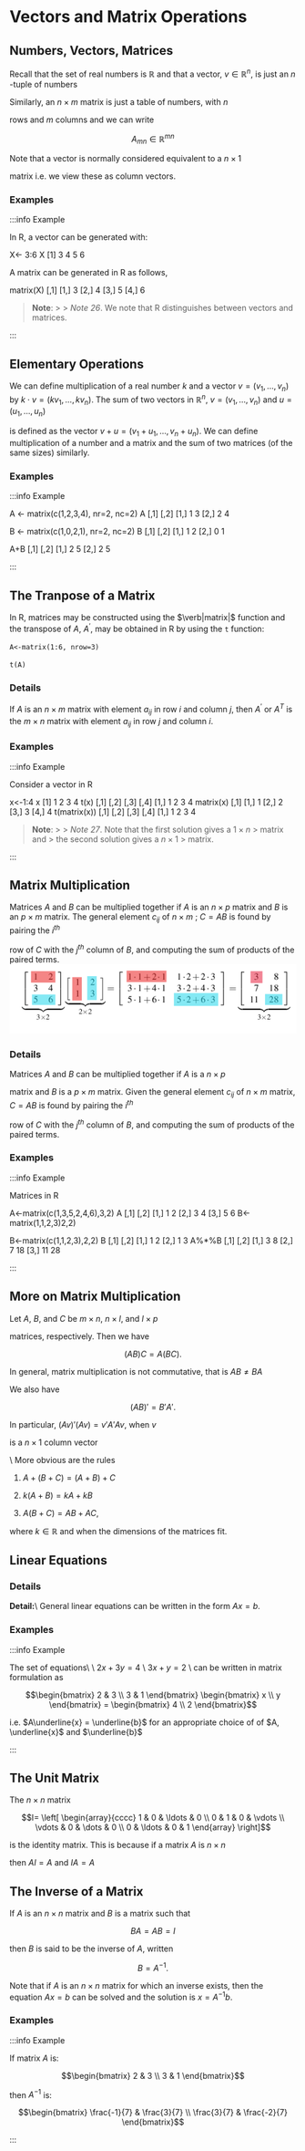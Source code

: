 # Vectors and Matrix Operations

## Numbers, Vectors, Matrices

Recall that the set of real numbers is $\mathbb{R}$ and that a vector, $v \in \mathbb{R}^n$, is just an $n$ -tuple of numbers

Similarly, an $n \times m$ matrix is just a table of numbers, with $n$

rows and $m$ columns and we can write

$$A_{mn} \in \mathbb{R}^{mn}$$

Note that a vector is normally considered equivalent to a $n\times 1$

matrix i.e. we view these as column vectors.

### Examples

:::info Example

In R, a vector can be generated with:

X<- 3:6 X [1] 3 4 5 6

A matrix can be generated in R as follows,

matrix(X) [,1] [1,] 3 [2,] 4 [3,] 5 [4,] 6

> **Note**: > > *Note 26*.
> We note that R distinguishes between vectors and matrices.

:::

## Elementary Operations

We can define multiplication of a real number $k$ and a vector $v=(v_1,\ldots,v_n)$ by $k\cdot v=(kv_1,\ldots,kv_n)$.
The sum of two vectors in $\mathbb{R}^n$, $v=(v_1,\ldots,v_n)$ and $u=(u_1,\ldots,u_n)$

is defined as the vector $v+u=(v_1+u_1,\ldots,v_n+u_n)$.
We can define multiplication of a number and a matrix and the sum of two matrices (of the same sizes) similarly.

### Examples

:::info Example

A <- matrix(c(1,2,3,4), nr=2, nc=2) A [,1] [,2] [1,] 1 3 [2,] 2 4

B <- matrix(c(1,0,2,1), nr=2, nc=2) B [,1] [,2] [1,] 1 2 [2,] 0 1

A+B [,1] [,2] [1,] 2 5 [2,] 2 5

:::

## The Tranpose of a Matrix

In R, matrices may be constructed using the $\verb|matrix|$ function and the transpose of $A$, $A^\prime$, may be obtained in R by using the `t` function:

`A<-matrix(1:6, nrow=3)`

$\texttt{t(A)}$

### Details

If $A$ is an $n \times m$ matrix with element $a_{ij}$ in row $i$ and column $j$, then $A^\prime$ or $A^T$ is the $m\times n$ matrix with element $a_{ij}$ in row $j$ and column $i$.

### Examples

:::info Example

Consider a vector in R

x<-1:4 x [1] 1 2 3 4 t(x) [,1] [,2] [,3] [,4] [1,] 1 2 3 4 matrix(x) [,1] [1,] 1 [2,] 2 [3,] 3 [4,] 4 t(matrix(x)) [,1] [,2] [,3] [,4] [1,] 1 2 3 4

> **Note**: > > *Note 27*.
> Note that the first solution gives a $1 \times n$ > matrix and > the second solution gives a $n \times 1$ > matrix.

:::

## Matrix Multiplication

Matrices $A$ and $B$ can be multiplied together if $A$ is an $n \times p$ matrix and $B$ is an $p\times m$ matrix.
The general element $c_{ij}$ of $n\times m$ ; $C=AB$ is found by pairing the $i^{th}$

row of $C$ with the $j^{th}$ column of $B$, and computing the sum of products of the paired terms. ![Fig. 39](../media/25_4_Matrix_multiplication.png)

### Details

Matrices $A$ and $B$ can be multiplied together if $A$ is a $n\times p$

matrix and $B$ is a $p\times m$ matrix.
Given the general element $c_{ij}$ of $n \times m$ matrix, $C=AB$ is found by pairing the $i^{th}$

row of $C$ with the $j^{th}$ column of $B$, and computing the sum of products of the paired terms.

### Examples

:::info Example

Matrices in R

A<-matrix(c(1,3,5,2,4,6),3,2) A [,1] [,2] [1,] 1 2 [2,] 3 4 [3,] 5 6 B<-matrix(1,1,2,3)2,2)

B<-matrix(c(1,1,2,3),2,2) B [,1] [,2] [1,] 1 2 [2,] 1 3 A%*%B [,1] [,2] [1,] 3 8 [2,] 7 18 [3,] 11 28

:::

## More on Matrix Multiplication

Let $A$, $B$, and $C$ be $m\times n$, $n\times l$, and $l\times p$

matrices, respectively.
Then we have

$$(AB)C=A(BC).$$

In general, matrix multiplication is not commutative, that is $AB\neq BA$ 

We also have

$$(AB)'=B'A'.$$

In particular, $(Av)'(Av)=v'A'Av$, when $v$

is a $n\times1$ column vector

\ More obvious are the rules

1. $A+(B+C)=(A+B)+C$

2. $k(A+B)=kA+kB$

3. $A(B+C)=AB+AC$,

where $k\in\mathbb{R}$ and when the dimensions of the matrices fit.

## Linear Equations

### Details

**Detail:**\ General linear equations can be written in the form $Ax=b$.

### Examples

:::info Example

The set of equations\ \ $2x+3y=4$ \ $3x+y=2$ \ can be written in matrix formulation as

$$\begin{bmatrix} 2 & 3 \\ 3 & 1 \end{bmatrix} \begin{bmatrix} x \\ y \end{bmatrix} = \begin{bmatrix} 4 \\ 2 \end{bmatrix}$$

i.e. $A\underline{x} = \underline{b}$ for an appropriate choice of of $A, \underline{x}$ and $\underline{b}$

:::

## The Unit Matrix

The $n\times n$ matrix

$$I= \left[ \begin{array}{cccc} 1 & 0 & \ldots & 0 \\ 0 & 1 & 0 & \vdots \\ \vdots & 0 & \dots & 0 \\ 0 & \ldots & 0 & 1 \end{array} \right]$$

is the identity matrix.
This is because if a matrix $A$ is $n\times n$

then $A I = A$ and $I A = A$

## The Inverse of a Matrix

If $A$ is an $n \times n$ matrix and $B$ is a matrix such that

$$BA = AB = I$$

then $B$ is said to be the inverse of $A$, written

$$B = A ^{-1}.$$

Note that if $A$ is an $n \times n$ matrix for which an inverse exists, then the equation $Ax = b$ can be solved and the solution is $x = A^{-1} b$.

### Examples

:::info Example

If matrix $A$ is:

$$\begin{bmatrix} 2 & 3 \\ 3 & 1 \end{bmatrix}$$

then $A ^{-1}$ is:

$$\begin{bmatrix} \frac{-1}{7} & \frac{3}{7} \\ \frac{3}{7} & \frac{-2}{7} \end{bmatrix}$$

:::
